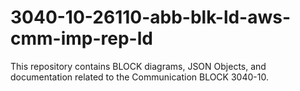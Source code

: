 # 3040-10-26110-abb-blk-ld-aws-cmm-imp-rep-ld
This repository contains BLOCK diagrams, JSON Objects, and documentation related to the Communication BLOCK 3040-10.
